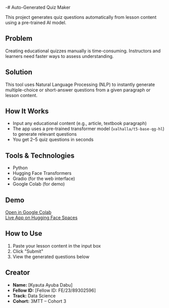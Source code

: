 -# Auto-Generated Quiz Maker

This project generates quiz questions automatically from lesson content using a pre-trained AI model.

## Problem
Creating educational quizzes manually is time-consuming. Instructors and learners need faster ways to assess understanding.

## Solution
This tool uses Natural Language Processing (NLP) to instantly generate multiple-choice or short-answer questions from a given paragraph or lesson content.

## How It Works
- Input any educational content (e.g., article, textbook paragraph)
- The app uses a pre-trained transformer model (`valhalla/t5-base-qg-hl`) to generate relevant questions
- You get 2–5 quiz questions in seconds

## Tools & Technologies
- Python
- Hugging Face Transformers
- Gradio (for the web interface)
- Google Colab (for demo)

## Demo
[Open in Google Colab](https://colab.research.google.com/...)  
[Live App on Hugging Face Spaces](https://huggingface.co/spaces/kyauly/quiz-maker)

## How to Use
1. Paste your lesson content in the input box
2. Click "Submit"
3. View the generated questions below

## Creator
- **Name:** [Kyauta Ayuba Dabu]  
- **Fellow ID:** [Fellow ID: FE/23/89302596]  
- **Track:** Data Science  
- **Cohort:** 3MTT – Cohort 3 

<!---
K121-hash/K121-hash is a ✨ special ✨ repository because its `README.md` (this file) appears on your GitHub profile.
You can click the Preview link to take a look at your changes.
--->
